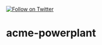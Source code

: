 [![Follow on Twitter](https://img.shields.io/twitter/follow/websecurify.svg?logo=twitter)](https://twitter.com/websecurify)

# acme-powerplant
